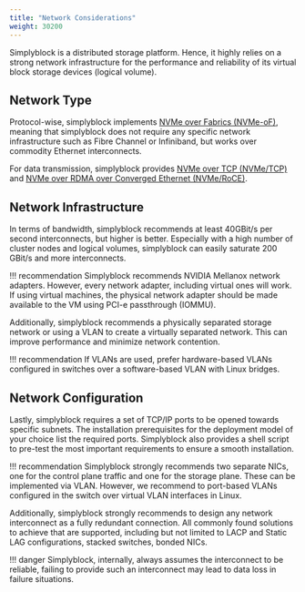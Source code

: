 ```yaml
---
title: "Network Considerations"
weight: 30200
---
```


Simplyblock is a distributed storage platform. Hence, it highly relies on a strong network infrastructure for the
performance and reliability of its virtual block storage devices (logical volume). 

## Network Type

Protocol-wise, simplyblock implements
[NVMe over Fabrics (NVMe-oF)](../../important-notes/terminology.md#nvme-of-nvme-over-fabrics), meaning that simplyblock
does not require any specific network infrastructure such as Fibre Channel or Infiniband, but works over commodity
Ethernet interconnects.

For data transmission, simplyblock provides
[NVMe over TCP (NVMe/TCP)](../../important-notes/terminology.md#nvmetcp-nvme-over-tcp) and
[NVMe over RDMA over Converged Ethernet (NVMe/RoCE)](../../important-notes/terminology.md#nvmeroce-nvme-over-rdma-over-converged-ethernet).

## Network Infrastructure

In terms of bandwidth, simplyblock recommends at least 40GBit/s per second interconnects, but higher is better.
Especially with a high number of cluster nodes and logical volumes, simplyblock can easily saturate 200 GBit/s and
more interconnects.

!!! recommendation
    Simplyblock recommends NVIDIA Mellanox network adapters. However, every network adapter, including virtual
    ones will work. If using virtual machines, the physical network adapter should be made available to the VM
    using PCI-e passthrough (IOMMU).

Additionally, simplyblock recommends a physically separated storage network or using a VLAN to create a virtually
separated network. This can improve performance and minimize network contention.

!!! recommendation
    If VLANs are used, prefer hardware-based VLANs configured in switches over a software-based VLAN with Linux
    bridges.

## Network Configuration

Lastly, simplyblock requires a set of TCP/IP ports to be opened towards specific subnets. The installation
prerequisites for the deployment model of your choice list the required ports. Simplyblock also provides a shell
script to pre-test the most important requirements to ensure a smooth installation.

!!! recommendation
    Simplyblock strongly recommends two separate NICs, one for the control plane traffic and one for the storage plane.
    These can be implemented via VLAN. However, we recommend to port-based VLANs configured in the switch over virtual
    VLAN interfaces in Linux.

Additionally, simplyblock strongly recommends to design any network interconnect as a fully redundant connection. All
commonly found solutions to achieve that are supported, including but not limited to LACP and Static LAG configurations,
stacked switches, bonded NICs.

!!! danger
    Simplyblock, internally, always assumes the interconnect to be reliable, failing to provide such an interconnect
    may lead to data loss in failure situations.


